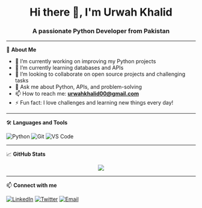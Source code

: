 <h1 align="center">Hi there 👋, I'm Urwah Khalid</h1>
<h3 align="center">A passionate Python Developer from Pakistan</h3>

---

🌟 **About Me**

- 🔭 I’m currently working on improving my Python projects  
- 🌱 I’m currently learning databases and APIs  
- 👯 I’m looking to collaborate on open source projects and challenging tasks  
- 💬 Ask me about Python, APIs, and problem-solving  
- 📫 How to reach me: **urwahkhalid00@gmail.com**  
- ⚡ Fun fact: I love challenges and learning new things every day!

---

🛠️ **Languages and Tools**

![Python](https://img.shields.io/badge/-Python-black?style=flat-square&logo=python)
![Git](https://img.shields.io/badge/-Git-black?style=flat-square&logo=git)
![VS Code](https://img.shields.io/badge/-VS%20Code-black?style=flat-square&logo=visual-studio-code)

---

📈 **GitHub Stats**

<p align="center">
  <img src="https://github-readme-stats.vercel.app/api?username=urwahkhalid00&show_icons=true&theme=tokyonight" />
</p>

---

📫 **Connect with me**

[![LinkedIn](https://img.shields.io/badge/-LinkedIn-blue?style=flat-square&logo=linkedin)](https://www.linkedin.com/in/urwahkhalid00)
[![Twitter](https://img.shields.io/badge/-Twitter-blue?style=flat-square&logo=twitter)](https://twitter.com/urwahkhalid00)
[![Email](https://img.shields.io/badge/-Email-red?style=flat-square&logo=gmail)](mailto:urwahkhalid00@gmail.com)
